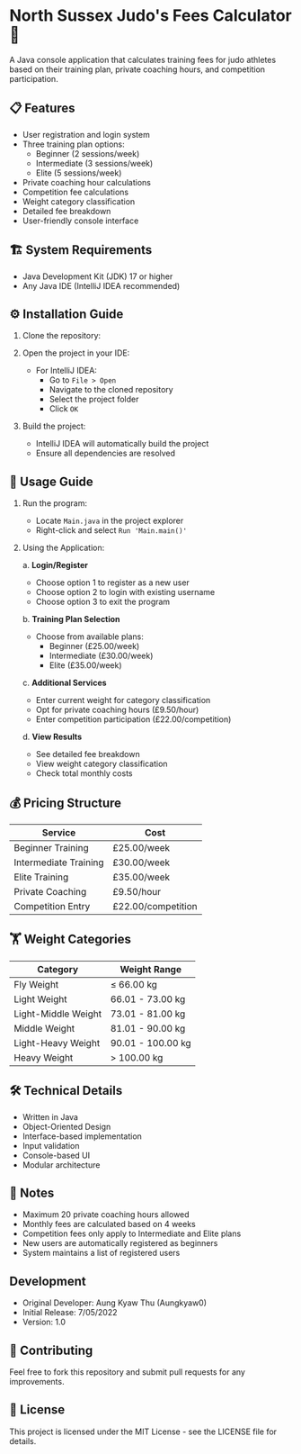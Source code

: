 # North Sussex Judo's Fees Calculator 🥋

A Java console application that calculates training fees for judo athletes based on their training plan, private coaching hours, and competition participation.

## 📋 Features

- User registration and login system
- Three training plan options:
  - Beginner (2 sessions/week)
  - Intermediate (3 sessions/week) 
  - Elite (5 sessions/week)
- Private coaching hour calculations
- Competition fee calculations
- Weight category classification
- Detailed fee breakdown
- User-friendly console interface

## 🏗️ System Requirements

- Java Development Kit (JDK) 17 or higher
- Any Java IDE (IntelliJ IDEA recommended)

## ⚙️ Installation Guide

1. Clone the repository:
2. Open the project in your IDE:
   - For IntelliJ IDEA:
     - Go to `File > Open`
     - Navigate to the cloned repository
     - Select the project folder
     - Click `OK`

3. Build the project:
   - IntelliJ IDEA will automatically build the project
   - Ensure all dependencies are resolved

## 🚀 Usage Guide

1. Run the program:
   - Locate `Main.java` in the project explorer
   - Right-click and select `Run 'Main.main()'`

2. Using the Application:

   a. **Login/Register**
   - Choose option 1 to register as a new user
   - Choose option 2 to login with existing username
   - Choose option 3 to exit the program

   b. **Training Plan Selection**
   - Choose from available plans:
     - Beginner (£25.00/week)
     - Intermediate (£30.00/week)
     - Elite (£35.00/week)

   c. **Additional Services**
   - Enter current weight for category classification
   - Opt for private coaching hours (£9.50/hour)
   - Enter competition participation (£22.00/competition)

   d. **View Results**
   - See detailed fee breakdown
   - View weight category classification
   - Check total monthly costs

## 💰 Pricing Structure

| Service | Cost |
|---------|------|
| Beginner Training | £25.00/week |
| Intermediate Training | £30.00/week |
| Elite Training | £35.00/week |
| Private Coaching | £9.50/hour |
| Competition Entry | £22.00/competition |

## 🏋️ Weight Categories

| Category | Weight Range |
|----------|--------------|
| Fly Weight | ≤ 66.00 kg |
| Light Weight | 66.01 - 73.00 kg |
| Light-Middle Weight | 73.01 - 81.00 kg |
| Middle Weight | 81.01 - 90.00 kg |
| Light-Heavy Weight | 90.01 - 100.00 kg |
| Heavy Weight | > 100.00 kg |

## 🛠️ Technical Details

- Written in Java
- Object-Oriented Design
- Interface-based implementation
- Input validation
- Console-based UI
- Modular architecture

## 📝 Notes

- Maximum 20 private coaching hours allowed
- Monthly fees are calculated based on 4 weeks
- Competition fees only apply to Intermediate and Elite plans
- New users are automatically registered as beginners
- System maintains a list of registered users

## Development
- Original Developer: Aung Kyaw Thu (Aungkyaw0)
- Initial Release: 7/05/2022
- Version: 1.0

## 🤝 Contributing

Feel free to fork this repository and submit pull requests for any improvements.

## 📄 License

This project is licensed under the MIT License - see the LICENSE file for details.
